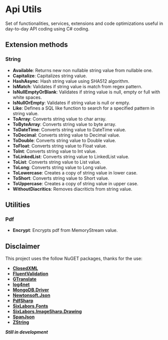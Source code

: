 # Api Utils

Set of functionalities, services, extensions and code optimizations useful in day-to-day API coding using C# coding.

## Extension methods

### String

* **Available**: Returns new non nullable string value from nullable one.
* **Capitalize**: Capitalizes string value.
* **HashAsync**: Hash string value using SHA512 algorithm.
* **IsMatch**: Validates if string value is match from regex pattern.
* **IsNullEmptyOrBlank**: Validates if string value is null, empty or full with white spaces.
* **IsNullOrEmpty**: Validates if string value is null or empty.
* **Like**: Defines a SQL like  function to search for a specified pattern in string value.
* **ToArray**: Converts string value to char array.
* **ToByteArray**: Converts string value to byte array.
* **ToDateTime**: Converts string value to DateTime value.
* **ToDecimal**: Converts string value to Decimal value.
* **ToDouble**: Converts string value to Double value.
* **ToFloat**: Converts string value to Float value.
* **ToInt**: Converts string value to Int value.
* **ToLinkedList**: Converts string value to LinkedList value.
* **ToList**: Converts string value to List value.
* **ToLong**: Converts string value to Long value.
* **ToLowercase**: Creates a copy of string value in lower case.
* **ToShort**: Converts string value to Short value.
* **ToUppercase**: Creates a copy of string value in upper case.
* **WithoutDiacritics**: Removes diacriticts from string value.

## Utilities

### Pdf

* **Encrypt**: Encrypts pdf from MemoryStream value.


## Disclaimer

This project uses the follow NuGET packages, thanks for the use:

* [**ClosedXML**](https://github.com/ClosedXML/ClosedXML)
* [**FluentValidation**](https://docs.fluentvalidation.net/)
* [**GTranslate**](https://github.com/d4n3436/GTranslate)
* [**log4net**](https://logging.apache.org/log4net/)
* [**MongoDB.Driver**](https://www.mongodb.com/docs/drivers/csharp/current/)
* [**Newtonsoft.Json**](https://www.newtonsoft.com/json)
* [**PdfSharp**](https://docs.pdfsharp.net/)
* [**SixLabors.Fonts**](https://github.com/SixLabors/Fonts)
* [**SixLabors.ImageSharp.Drawing**](https://github.com/SixLabors/ImageSharp.Drawing)
* [**SpanJson**](https://github.com/Tornhoof/SpanJson)
* [**ZString**](https://github.com/Cysharp/ZString) 


<b><i>Still in development</i></b>
